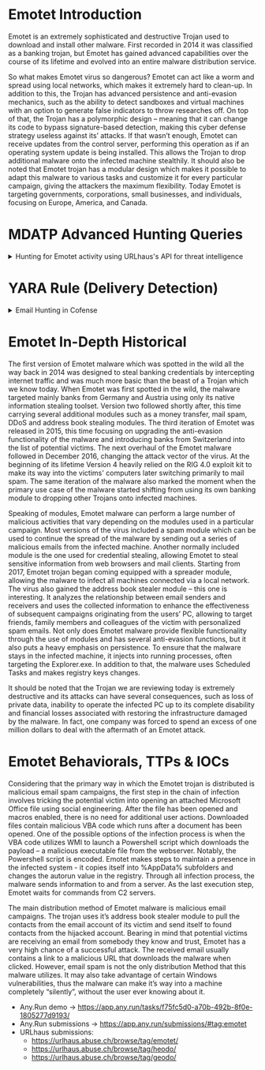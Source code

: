 # Emotet Introduction
Emotet is an extremely sophisticated and destructive Trojan used to download and install other malware. First recorded in 2014 it was classified as a banking trojan, but Emotet has gained advanced capabilities over the course of its lifetime and evolved into an entire malware distribution service. 

So what makes Emotet virus so dangerous? Emotet can act like a worm and spread using local networks, which makes it extremely hard to clean-up. In addition to this, the Trojan has advanced persistence and anti-evasion mechanics, such as the ability to detect sandboxes and virtual machines with an option to generate false indicators to throw researches off. On top of that, the Trojan has a polymorphic design – meaning that it can change its code to bypass signature-based detection, making this cyber defense strategy useless against its’ attacks. If that wasn’t enough, Emotet can receive updates from the control server, performing this operation as if an operating system update is being installed. This allows the Trojan to drop additional malware onto the infected machine stealthily. It should also be noted that Emotet trojan has a modular design which makes it possible to adapt this malware to various tasks and customize it for every particular campaign, giving the attackers the maximum flexibility. Today Emotet is targeting governments, corporations, small businesses, and individuals, focusing on Europe, America, and Canada.

# MDATP Advanced Hunting Queries
<details>
<summary>Hunting for Emotet activity using URLhaus's API for threat intelligence</summary>
<p>
    
```
// Hunting for Emotet activity using URLhaus's API for threat intelligence
let get_ext_data = (externaldata(raw_intel: string) [@"https://urlhaus.abuse.ch/downloads/csv_recent/"]
with (format="txt")
| where raw_intel !startswith "#"
| extend data = parse_csv(raw_intel)
| extend url = tostring(data[2])
| where data[5] has ("emotet") or data[5] has ("heodo"));
let urlhaus_domain = materialize (get_ext_data
| extend domain = extract("https?://([^/]+)", 1, tostring(data[2]))
| where domain !has "urldefense.com"
| project domain);
let urlhaus_url = materialize (get_ext_data
| project url);
let host_activity = materialize (urlhaus_url
| join (DeviceEvents
| where Timestamp > ago (7d))
on $left.url == $right.RemoteUrl
| distinct DeviceId);
let cmd_activity = materialize (host_activity
| join (DeviceProcessEvents
| where Timestamp > ago (7d))
on $left.DeviceId == $right.DeviceId
| project ProcessCommandLine);
let file_activity = materialize (host_activity
| join (DeviceFileEvents
| where Timestamp > ago (7d))
on $left.DeviceId == $right.DeviceId
| project InitiatingProcessCommandLine);
search in (DeviceEvents, DeviceNetworkEvents, DeviceProcessEvents, DeviceFileEvents)
Timestamp > ago (7d)
| where DeviceId in (host_activity) and 
    (RemoteUrl in (urlhaus_url) or 
    RemoteUrl in (urlhaus_domain) or 
    ProcessCommandLine has_any (urlhaus_domain) or 
    (
        (
            InitiatingProcessCommandLine has_any (urlhaus_domain) or 
            (InitiatingProcessFileName=="iexplore.exe" or InitiatingProcessFileName=="chrome.exe" or InitiatingProcessFileName=="msedge.exe" or InitiatingProcessFileName contains "MicrosoftEdge")
        ) and FileName endswith ".doc")
    )
| sort by Timestamp
```
</p>
</details>

# YARA Rule (Delivery Detection)
<details>
<summary>Email Hunting in Cofense</summary>
<p>
    
```YARA
meta:
  rule_context="Internal Safe"
strings: 
  $subj0=/Subject\:\s(.*\:\s)?\[EXTERNAL\]\s\w+,\s\w+((\s\w\.)|(.*\(\w+\)))/ nocase
  $subj1=/UPS\sShip\sNotification\,\sTracking\sNumber\s\d/ ascii
  $subj2=/Please\sapprove/ nocase
  $subj3=/Quote\sverification/ nocase
  $subj4=/Past\sDue\sinvoice/ nocase
  $subj5=/open\sinvoice/ nocase
  $subj6=/Veterans\sto\smeet\sin\sMarch/ nocase
  $subj7=/LEX-CHIP\sQuarterly\sMeeting/ nocase
  $rare0=/Subject\:\s(.*\:\s)?\[EXTERNAL\](\s.*\:)?\s\w+,?\s\w+/ nocase
  $relay0=/Received:\sfrom\s\w+\.websitewelcome\.com/ nocase
  $relay1=/Received:\sfrom\s\w+\.syncdot\.com/ nocase
  $relay2=/Received:\sfrom\s\w+\.bizmail\.nifty\.com/ nocase
  $relay3=/Received:\sfrom\s\w+\.maychuemail\.com/ nocase
  $relay4=/Received:\sfrom\s\w+\.elcastillorio\.com\.mx/ nocase
  $domain0=/From\:.*sharepointonline\.com/ nocase
  $domain1=/From\:.*ups\.com/ nocase
  $domain2=/From\:.*microsoft\.com/ nocase
  $mailer=/X-Mailer:\sMicrosoft\sOutlook/ nocase
condition:
  ((any of ($subj*)) or ($rare0 and any of ($relay*))) and (not any of ($domain*) and not $mailer)
```
</p>
</details>

# Emotet In-Depth Historical
The first version of Emotet malware which was spotted in the wild all the way back in 2014 was designed to steal banking credentials by intercepting internet traffic and was much more basic than the beast of a Trojan which we know today. When Emotet was first spotted in the wild, the malware targeted mainly banks from Germany and Austria using only its native information stealing toolset. Version two followed shortly after, this time carrying several additional modules such as a money transfer, mail spam, DDoS and address book stealing modules. The third iteration of Emotet was released in 2015, this time focusing on upgrading the anti-evasion functionality of the malware and introducing banks from Switzerland into the list of potential victims. The next overhaul of the Emotet malware followed in December 2016, changing the attack vector of the virus. At the beginning of its lifetime Version 4 heavily relied on the RIG 4.0 exploit kit to make its way into the victims' computers later switching primarily to mail spam. The same iteration of the malware also marked the moment when the primary use case of the malware started shifting from using its own banking module to dropping other Trojans onto infected machines.

Speaking of modules, Emotet malware can perform a large number of malicious activities that vary depending on the modules used in a particular campaign. Most versions of the virus included a spam module which can be used to continue the spread of the malware by sending out a series of malicious emails from the infected machine. Another normally included module is the one used for credential stealing, allowing Emotet to steal sensitive information from web browsers and mail clients. Starting from 2017, Emotet trojan began coming equipped with a spreader module, allowing the malware to infect all machines connected via a local network. The virus also gained the address book stealer module – this one is interesting. It analyzes the relationship between email senders and receivers and uses the collected information to enhance the effectiveness of subsequent campaigns originating from the users’ PC, allowing to target friends, family members and colleagues of the victim with personalized spam emails. Not only does Emotet malware provide flexible functionality through the use of modules and has several anti-evasion functions, but it also puts a heavy emphasis on persistence. To ensure that the malware stays in the infected machine, it injects into running processes, often targeting the Explorer.exe. In addition to that, the malware uses Scheduled Tasks and makes registry keys changes.

It should be noted that the Trojan we are reviewing today is extremely destructive and its attacks can have several consequences, such as loss of private data, inability to operate the infected PC up to its complete disability and financial losses associated with restoring the infrastructure damaged by the malware. In fact, one company was forced to spend an excess of one million dollars to deal with the aftermath of an Emotet attack.

# Emotet Behaviorals, TTPs & IOCs
Considering that the primary way in which the Emotet trojan is distributed is malicious email spam campaigns, the first step in the chain of infection involves tricking the potential victim into opening an attached Microsoft Office file using social engineering. After the file has been opened and macros enabled, there is no need for additional user actions. Downloaded files contain malicious VBA code which runs after a document has been opened. One of the possible options of the infection process is when the VBA code utilizes WMI to launch a Powershell script which downloads the payload – a malicious executable file from the webserver. Notably, the Powershell script is encoded. Emotet makes steps to maintain a presence in the infected system - it copies itself into %AppData% subfolders and changes the autorun value in the registry. Through all infection process, the malware sends information to and from a server. As the last execution step, Emotet waits for commands from C2 servers.

The main distribution method of Emotet malware is malicious email campaigns. The trojan uses it’s address book stealer module to pull the contacts from the email account of its victim and send itself to found contacts from the hijacked account. Bearing in mind that potential victims are receiving an email from somebody they know and trust, Emotet has a very high chance of a successful attack. The received email usually contains a link to a malicious URL that downloads the malware when clicked. However, email spam is not the only distribution Method that this malware utilizes. It may also take advantage of certain Windows vulnerabilities, thus the malware can make it’s way into a machine completely “silently”, without the user ever knowing about it.

* Any.Run demo -> https://app.any.run/tasks/f75fc5d0-a70b-492b-8f0e-1805277d9193/
* Any.Run submissions -> https://app.any.run/submissions/#tag:emotet
* URLhaus submissions:
     * https://urlhaus.abuse.ch/browse/tag/emotet/
     * https://urlhaus.abuse.ch/browse/tag/heodo/
     * https://urlhaus.abuse.ch/browse/tag/geodo/
